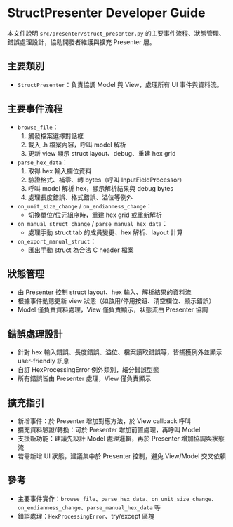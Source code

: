 # StructPresenter Developer Guide

本文件說明 `src/presenter/struct_presenter.py` 的主要事件流程、狀態管理、錯誤處理設計，協助開發者維護與擴充 Presenter 層。

## 主要類別
- `StructPresenter`：負責協調 Model 與 View，處理所有 UI 事件與資料流。

## 主要事件流程
- `browse_file`：
  1. 觸發檔案選擇對話框
  2. 載入 .h 檔案內容，呼叫 model 解析
  3. 更新 view 顯示 struct layout、debug、重建 hex grid
- `parse_hex_data`：
  1. 取得 hex 輸入欄位資料
  2. 驗證格式、補零、轉 bytes（呼叫 InputFieldProcessor）
  3. 呼叫 model 解析 hex，顯示解析結果與 debug bytes
  4. 處理長度錯誤、格式錯誤、溢位等例外
- `on_unit_size_change` / `on_endianness_change`：
  - 切換單位/位元組序時，重建 hex grid 或重新解析
- `on_manual_struct_change` / `parse_manual_hex_data`：
  - 處理手動 struct tab 的成員變更、hex 解析、layout 計算
- `on_export_manual_struct`：
  - 匯出手動 struct 為合法 C header 檔案

## 狀態管理
- 由 Presenter 控制 struct layout、hex 輸入、解析結果的資料流
- 根據事件動態更新 view 狀態（如啟用/停用按鈕、清空欄位、顯示錯誤）
- Model 僅負責資料處理，View 僅負責顯示，狀態流由 Presenter 協調

## 錯誤處理設計
- 針對 hex 輸入錯誤、長度錯誤、溢位、檔案讀取錯誤等，皆捕獲例外並顯示 user-friendly 訊息
- 自訂 HexProcessingError 例外類別，細分錯誤型態
- 所有錯誤皆由 Presenter 處理，View 僅負責顯示

## 擴充指引
- 新增事件：於 Presenter 增加對應方法，於 View callback 呼叫
- 擴充資料驗證/轉換：可於 Presenter 增加前置處理，再呼叫 Model
- 支援新功能：建議先設計 Model 處理邏輯，再於 Presenter 增加協調與狀態流
- 若需新增 UI 狀態，建議集中於 Presenter 控制，避免 View/Model 交叉依賴

## 參考
- 主要事件實作：`browse_file`、`parse_hex_data`、`on_unit_size_change`、`on_endianness_change`、`parse_manual_hex_data` 等
- 錯誤處理：`HexProcessingError`、try/except 區塊 
